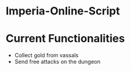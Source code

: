 # Imperia-Online-Script

# Current Functionalities
  - Collect gold from vassals
  - Send free attacks on the dungeon
